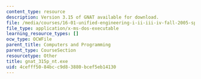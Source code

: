 ```yaml
---
content_type: resource
description: Version 3.15 of GNAT available for download.
file: /media/courses/16-01-unified-engineering-i-ii-iii-iv-fall-2005-spring-2006/4cefff5084bcc9d83880bcef5eb14130_gnat_315p_nt.exe
file_type: application/x-ms-dos-executable
learning_resource_types: []
ocw_type: OCWFile
parent_title: Computers and Programming
parent_type: CourseSection
resourcetype: Other
title: gnat_315p_nt.exe
uid: 4cefff50-84bc-c9d8-3880-bcef5eb14130
---
```

